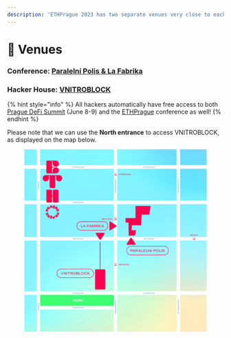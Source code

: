 ```yaml
---
description: 'ETHPrague 2023 has two separate venues very close to each other:'
---
```


# 🏨 Venues

### **Conference:** [**Paralelní Polis &** **La Fabrika**](conference.md)

### **Hacker House:** [**VNITROBLOCK**](hacker-house.md)

{% hint style="info" %}
All hackers automatically have free access to both [Prague DeFi Summit](https://praguedefisummit.com/) (June 8-9) and the [ETHPrague](https://ethprague.com/) conference as well!
{% endhint %}

Please note that we can use the **North entrance** to access VNITROBLOCK, as displayed on the map below.

<figure><img src="../../.gitbook/assets/mapa_2_2_.jpg" alt=""><figcaption></figcaption></figure>
